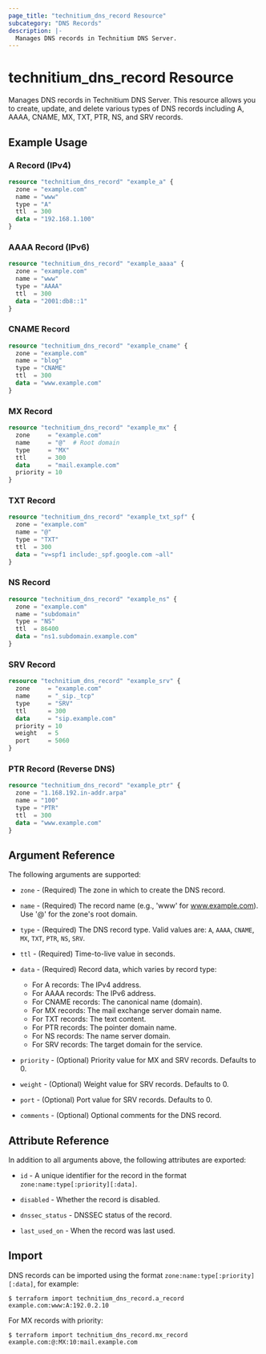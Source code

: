 ```yaml
---
page_title: "technitium_dns_record Resource"
subcategory: "DNS Records"
description: |-
  Manages DNS records in Technitium DNS Server.
---
```


# technitium_dns_record Resource

Manages DNS records in Technitium DNS Server. This resource allows you to create, update, and delete various types of DNS records including A, AAAA, CNAME, MX, TXT, PTR, NS, and SRV records.

## Example Usage

### A Record (IPv4)

```terraform
resource "technitium_dns_record" "example_a" {
  zone = "example.com"
  name = "www"
  type = "A"
  ttl  = 300
  data = "192.168.1.100"
}
```

### AAAA Record (IPv6)

```terraform
resource "technitium_dns_record" "example_aaaa" {
  zone = "example.com"
  name = "www"
  type = "AAAA"
  ttl  = 300
  data = "2001:db8::1"
}
```

### CNAME Record

```terraform
resource "technitium_dns_record" "example_cname" {
  zone = "example.com"
  name = "blog"
  type = "CNAME"
  ttl  = 300
  data = "www.example.com"
}
```

### MX Record

```terraform
resource "technitium_dns_record" "example_mx" {
  zone     = "example.com"
  name     = "@"  # Root domain
  type     = "MX"
  ttl      = 300
  data     = "mail.example.com"
  priority = 10
}
```

### TXT Record

```terraform
resource "technitium_dns_record" "example_txt_spf" {
  zone = "example.com"
  name = "@"
  type = "TXT"
  ttl  = 300
  data = "v=spf1 include:_spf.google.com ~all"
}
```

### NS Record

```terraform
resource "technitium_dns_record" "example_ns" {
  zone = "example.com"
  name = "subdomain"
  type = "NS"
  ttl  = 86400
  data = "ns1.subdomain.example.com"
}
```

### SRV Record

```terraform
resource "technitium_dns_record" "example_srv" {
  zone     = "example.com"
  name     = "_sip._tcp"
  type     = "SRV"
  ttl      = 300
  data     = "sip.example.com"
  priority = 10
  weight   = 5
  port     = 5060
}
```

### PTR Record (Reverse DNS)

```terraform
resource "technitium_dns_record" "example_ptr" {
  zone = "1.168.192.in-addr.arpa"
  name = "100"
  type = "PTR"
  ttl  = 300
  data = "www.example.com"
}
```

## Argument Reference

The following arguments are supported:

* `zone` - (Required) The zone in which to create the DNS record.

* `name` - (Required) The record name (e.g., 'www' for www.example.com). Use '@' for the zone's root domain.

* `type` - (Required) The DNS record type. Valid values are: `A`, `AAAA`, `CNAME`, `MX`, `TXT`, `PTR`, `NS`, `SRV`.

* `ttl` - (Required) Time-to-live value in seconds.

* `data` - (Required) Record data, which varies by record type:
  * For A records: The IPv4 address.
  * For AAAA records: The IPv6 address.
  * For CNAME records: The canonical name (domain).
  * For MX records: The mail exchange server domain name.
  * For TXT records: The text content.
  * For PTR records: The pointer domain name.
  * For NS records: The name server domain.
  * For SRV records: The target domain for the service.

* `priority` - (Optional) Priority value for MX and SRV records. Defaults to 0.

* `weight` - (Optional) Weight value for SRV records. Defaults to 0.

* `port` - (Optional) Port value for SRV records. Defaults to 0.

* `comments` - (Optional) Optional comments for the DNS record.

## Attribute Reference

In addition to all arguments above, the following attributes are exported:

* `id` - A unique identifier for the record in the format `zone:name:type[:priority][:data]`.

* `disabled` - Whether the record is disabled.

* `dnssec_status` - DNSSEC status of the record.

* `last_used_on` - When the record was last used.

## Import

DNS records can be imported using the format `zone:name:type[:priority][:data]`, for example:

```
$ terraform import technitium_dns_record.a_record example.com:www:A:192.0.2.10
```

For MX records with priority:

```
$ terraform import technitium_dns_record.mx_record example.com:@:MX:10:mail.example.com
```